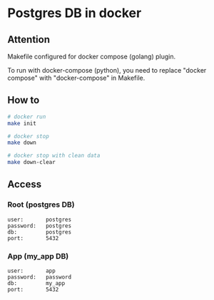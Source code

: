 # Postgres DB in docker

## Attention
Makefile configured for docker compose (golang) plugin.

To run with docker-compose (python),
you need to replace "docker compose" with "docker-compose" in Makefile.

## How to
```bash
# docker run
make init
```

```bash
# docker stop
make down
```

```bash
# docker stop with clean data
make down-clear
```

## Access
### Root (postgres DB)
```
user:       postgres
password:   postgres
db:         postgres
port:       5432
```

### App (my_app DB)
```
user:       app
password:   password
db:         my_app
port:       5432
```
